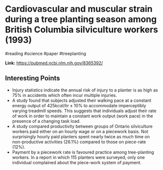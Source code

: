 # Cardiovascular and muscular strain during a tree planting season among British Columbia silviculture workers (1993)
#reading #science #paper #treeplanting 

**Link:** https://pubmed.ncbi.nlm.nih.gov/8365392/

## Interesting Points
- Injury statistics indicate the annual risk of injury to a planter is as high as 75% in accidents which often incur multiple injuries.
- A study found that subjects adjusted their walking pace at a constant energy output of $425 kcal/hr \pm 10$% to accommodate imperceptibly varying treadmill speeds. This suggests that individuals adjust their rate of work in order to maintain a constant work output (work pace) in the presence of a changing task load.
- A study compared productivity between groups of Ontario silviculture workers paid either on an hourly wage or on a piecework basis. Not surprisingly hourly paid planters spent nearly twice as much time on non-productive activities (26.1%) compared to those on piece-rate (12%).
- Payment by a piecework rate is favoured practice among tree-planting workers. In a report in which 115 planters were surveyed, only one individual complained about the piece-work system of payment.